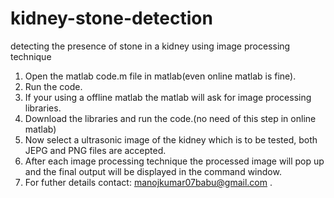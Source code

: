 # kidney-stone-detection
detecting the presence of stone in a kidney using image processing technique
1. Open the matlab code.m file in matlab(even online matlab is fine).
2. Run the code.
3. If your using a offline matlab the matlab will ask for image processing libraries.
4. Download the libraries and run the code.(no need of this step in online matlab)
5. Now select a ultrasonic image of the kidney which is to be tested, both JEPG and PNG files are accepted.
6. After each image processing technique the processed image will pop up and the final output will be displayed in the command window.
7. For futher details contact: manojkumar07babu@gmail.com .
